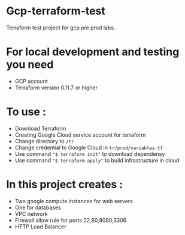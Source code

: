 # Gcp-terraform-test

Terraform test project for gcp pre prod labs.

# For local development and testing you need
 * GCP account
 * Terraform version 0.11.7 or higher

# To use :
 * Download Terraform
 * Creating Google Cloud service account for terraform
 * Change directory to ``/tr``
 * Change credential to Google Cloud in ``tr/prod/variables.tf``
 * Use command ```"$ terraform init"``` to download dependensy
 * Use command ```"$ terraform apply"``` to build infrastructure in cloud  

# In this project creates :
 * Two google compute instances for web servers 
 * One for databases
 * VPC network 
 * Firewall allow rule for ports 22,80,8080,3306
 * HTTP Load Balancer